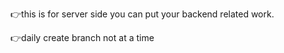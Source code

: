 👉this is for server side you can put your backend related work.

👉daily create branch not at a time 
